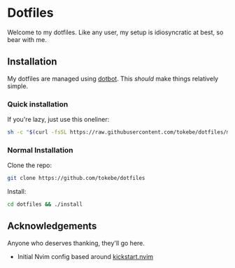 # Dotfiles

Welcome to my dotfiles. Like any user, my setup is idiosyncratic at best, so bear with me.

## Installation

My dotfiles are managed using [dotbot](https://github.com/anishathalye/dotbot). This *should* make things relatively simple.

### Quick installation

If you're lazy, just use this oneliner:

```bash
sh -c "$(curl -fsSL https://raw.githubusercontent.com/tokebe/dotfiles/main/quick)"
```

### Normal Installation

Clone the repo:

```bash
git clone https://github.com/tokebe/dotfiles
```

Install:

```bash
cd dotfiles && ./install
```

## Acknowledgements

Anyone who deserves thanking, they'll go here.

- Initial Nvim config based around [kickstart.nvim](https://github.com/nvim-lua/kickstart.nvim)
